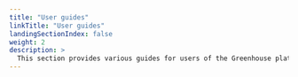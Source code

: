 ```yaml
---
title: "User guides"
linkTitle: "User guides"
landingSectionIndex: false
weight: 2
description: >
  This section provides various guides for users of the Greenhouse platform
---
```

